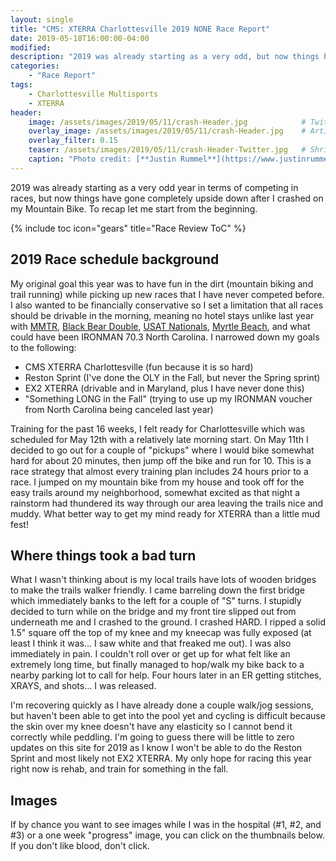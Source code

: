 ```yaml
---
layout: single
title: "CMS: XTERRA Charlottesville 2019 NONE Race Report"
date: 2019-05-18T16:00:00-04:00
modified:
description: "2019 was already starting as a very odd, but now things have gone completely upside down after I crashed on my Mountain Bike." 	# For Twitter, not the Title
categories:
    - "Race Report"
tags:
    - Charlottesville Multisports
    - XTERRA
header:
    image: /assets/images/2019/05/11/crash-Header.jpg            # Twitter (use 'overlay_image')
    overlay_image: /assets/images/2019/05/11/crash-Header.jpg    # Article header at 2048x768
    overlay_filter: 0.15
    teaser: /assets/images/2019/05/11/crash-Header-Twitter.jpg   # Shrink image to 575x216
    caption: "Photo credit: [**Justin Rummel**](https://www.justinrummel.com)"
---
```

2019 was already starting as a very odd year in terms of competing in races, but now things have gone completely upside down after I crashed on my Mountain Bike.  To recap let me start from the beginning.

<!-- Table of Contents -->
{% include toc icon="gears" title="Race Review ToC" %}


2019 Race schedule background
---

My original goal this year was to have fun in the dirt (mountain biking and trail running) while picking up new races that I have never competed before.  I also wanted to be financially conservative so I set a limitation that all races should be drivable in the morning, meaning no hotel stays unlike last year with <a href="{{ site.url }}/mmtr-2018/">MMTR</a>, <a href="{{ site.url }}/great-smoky-mountains-black-bear-double-2018/">Black Bear Double</a>, <a href="{{ site.url }}/usat-national-championship-2018/">USAT Nationals</a>, <a href="{{ site.url }}/xterra-myrtle-beach-2018-race-report/">Myrtle Beach</a>, and what could have been IRONMAN 70.3 North Carolina.  I narrowed down my goals to the following:

- CMS XTERRA Charlottesville (fun because it is so hard)
- Reston Sprint (I've done the OLY in the Fall, but never the Spring sprint)
- EX2 XTERRA (drivable and in Maryland, plus I have never done this)
- "Something LONG in the Fall" (trying to use up my IRONMAN voucher from North Carolina being canceled last year)

Training for the past 16 weeks, I felt ready for Charlottesville which was scheduled for May 12th with a relatively late morning start.  On May 11th I decided to go out for a couple of "pickups" where I would bike somewhat hard for about 20 minutes, then jump off the bike and run for 10.  This is a race strategy that almost every training plan includes 24 hours prior to a race.  I jumped on my mountain bike from my house and took off for the easy trails around my neighborhood, somewhat excited as that night a rainstorm had thundered its way through our area leaving the trails nice and muddy.  What better way to get my mind ready for XTERRA than a little mud fest!


Where things took a bad turn
---

What I wasn't thinking about is my local trails have lots of wooden bridges to make the trails walker friendly.  I came barreling down the first bridge which immediately banks to the left for a couple of "S" turns.  I stupidly decided to turn while on the bridge and my front tire slipped out from underneath me and I crashed to the ground.  I crashed HARD. I ripped a solid 1.5" square off the top of my knee and my kneecap was fully exposed (at least I think it was... I saw white and that freaked me out).  I was also immediately in pain.  I couldn't roll over or get up for what felt like an extremely long time, but finally managed to hop/walk my bike back to a nearby parking lot to call for help.  Four hours later in an ER getting stitches, XRAYS, and shots... I was released.

I'm recovering quickly as I have already done a couple walk/jog sessions, but haven't been able to get into the pool yet and cycling is difficult because the skin over my knee doesn't have any elasticity so I cannot bend it correctly while peddling.  I'm going to guess there will be little to zero updates on this site for 2019 as I know I won't be able to do the Reston Sprint and most likely not EX2 XTERRA.  My only hope for racing this year right now is rehab, and train for something in the fall.


Images
---

If by chance you want to see images while I was in the hospital (#1, #2, and #3) or a one week "progress" image, you can click on the thumbnails below.  If you don't like blood, don't click.

<figure class="fourth">
<a href="{{ site.url }}/assets/images/2019/05/11/crash-LG-4.jpg"><img src="{{ site.url }}/assets/images/2019/05/11/crash-SM-4.jpg" alt="" /></a>
<a href="{{ site.url }}/assets/images/2019/05/11/crash-LG-3.jpg"><img src="{{ site.url }}/assets/images/2019/05/11/warning.jpg" alt="" /></a>
<a href="{{ site.url }}/assets/images/2019/05/11/crash-LG-1.jpg"><img src="{{ site.url }}/assets/images/2019/05/11/warning.jpg" alt="" /></a>
<a href="{{ site.url }}/assets/images/2019/05/11/crash-LG-2.jpg"><img src="{{ site.url }}/assets/images/2019/05/11/warning.jpg" alt="" /></a>
</figure>
